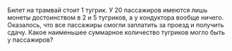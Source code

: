 Билет на трамвай стоит 1 тугрик. У 20 пассажиров имеются лишь 
монеты достоинством в 2 и 5 тугриков, а у кондуктора вообще ничего. 
Оказалось, что все пассажиры смогли заплатить за проезд и получить сдачу. 
Какое наименьшее суммарное количество тугриков могло быть у пассажиров?